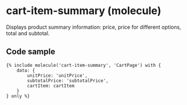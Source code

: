 # cart-item-summary (molecule)

Displays product summary information: price, price for different options, total and subtotal.

## Code sample

```
{% include molecule('cart-item-summary', 'CartPage') with {
    data: {
        unitPrice: 'unitPrice',
        subtotalPrice: 'subtotalPrice',
        cartItem: cartItem
    }
} only %}
```
